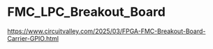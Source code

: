 # FMC_LPC_Breakout_Board
https://www.circuitvalley.com/2025/03/FPGA-FMC-Breakout-Board-Carrier-GPIO.html
